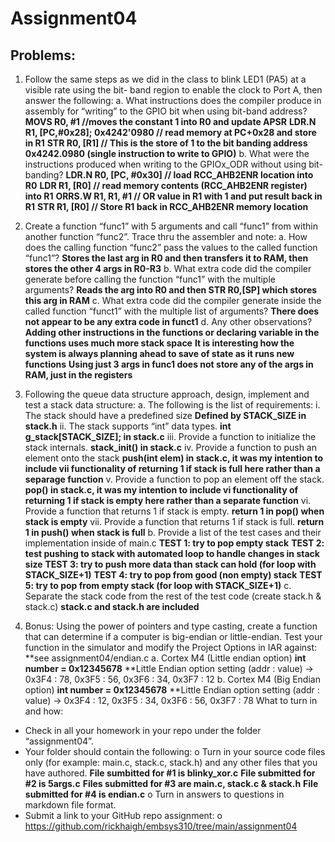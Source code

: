 # Assignment04
## Problems:
1. Follow the same steps as we did in the class to blink LED1 (PA5) at a visible rate using the bit- band region to enable the clock to Port A, then answer the following:
	a.   What instructions does the compiler produce in assembly for “writing” to the GPIO bit when using bit-band address?
		**MOVS  R0, #1 //moves the constant 1 into R0 and update APSR**
		**LDR.N R1, [PC,#0x28]; 0x4242'0980 // read memory at PC+0x28 and store in R1**
		**STR   R0, [R1]  // This is the store of 1 to the bit banding address 0x4242.0980 (single instruction to write to GPIO)**
	b.   What were the instructions produced when writing to the GPIOx_ODR without using bit- banding?
		**LDR.N  R0, [PC, #0x30]  // load RCC_AHB2ENR location into R0**
		**LDR    R1, [R0]  // read memory contents (RCC_AHB2ENR register) into R1**
		**ORRS.W R1, R1, #1 // OR value in R1 with 1 and put result back in R1**
		**STR    R1, [R0]  // Store R1 back in RCC_AHB2ENR memory location**

2. Create a function “func1” with 5 arguments and call “func1” from within another function “func2”. Trace thru the assembler and note:
	a.   How does the calling function “func2” pass the values to the called function “func1”?
		**Stores the last arg in R0 and then transfers it to RAM, then stores the other 4 args in R0-R3**
	b.   What extra code did the compiler generate before calling the function “func1” with the multiple arguments?
		**Reads the arg into R0 and then STR R0,[SP] which stores this arg in RAM**
	c.    What extra code did the compiler generate inside the called function “funct1” with the multiple list of arguments?
		**There does not appear to be any extra code in funct1**
	d.   Any other observations?
		**Adding other instructions in the functions or declaring variable in the functions uses much more stack space**
		**It is interesting how the system is always planning ahead to save of state as it runs new functions**
		**Using just 3 args in func1 does not store any of the args in RAM, just in the registers**

3. Following the queue data structure approach, design, implement and test a stack data structure:
	a.   The following is the list of requirements:
		i.   The stack should have a predefined size
			**Defined by STACK_SIZE in stack.h**
		ii.   The stack supports “int” data types.
			**int g_stack[STACK_SIZE]; in stack.c**
		iii.   Provide a function to initialize the stack internals.
			**stack_init() in stack.c**
		iv.   Provide a function to push an element onto the stack
			**push(int elem) in stack.c, it was my intention to include vii functionality of returning 1 if stack is full here rather than a separage function**
		v.   Provide a function to pop an element off the stack.
			**pop() in stack.c, it was my intention to include vi functionality of returning 1 if stack is empty here rather than a separate function**
		vi.   Provide a function that returns 1 if stack is empty.
			**return 1 in pop() when stack is empty**
		vii.   Provide a function that returns 1 if stack is full.
			**return 1 in push() when stack is full**
	b.   Provide a list of the test cases and their implementation inside of main.c
		**TEST 1: try to pop empty stack**
		**TEST 2: test pushing to stack with automated loop to handle changes in stack size**
		**TEST 3: try to push more data than stack can hold (for loop with STACK_SIZE+1)**
		**TEST 4: try to pop from good (non empty) stack**
		**TEST 5: try to pop from empty stack (for loop with STACK_SIZE+1)**
	c.    Separate the stack code from the rest of the test code (create stack.h & stack.c)
		**stack.c and stack.h are included**

4. Bonus: Using the power of pointers and type casting, create a function that can determine if a computer is big-endian or little-endian. Test your function in the simulator and modify the Project Options in IAR against:
**see assignment04/endian.c
	a. Cortex M4 (Little endian option)
		**int number = 0x12345678**
		**Little Endian option setting (addr : value) -> 0x3F4 : 78, 0x3F5 : 56, 0x3F6 : 34, 0x3F7 : 12
	b. Cortex M4 (Big Endian option)
			**int number = 0x12345678**
		**Little Endian option setting (addr : value) -> 0x3F4 : 12, 0x3F5 : 34, 0x3F6 : 56, 0x3F7 : 78
What to turn in and how:
- Check in all your homework in your repo under the folder “assignment04”.
- Your folder should contain the following:
	o Turn in your source code files only (for example: main.c, stack.c, stack.h) and any other files that you have authored.
		**File sumbitted for #1 is blinky_xor.c**
		**File submitted for #2 is 5args.c**
		**Files submitted for #3 are main.c, stack.c & stack.h**
		**File submitted for #4 is endian.c**
	o Turn in answers to questions in markdown file format.
- Submit a link to your GitHub repo assignment:
o https://github.com/rickhaigh/embsys310/tree/main/assignment04